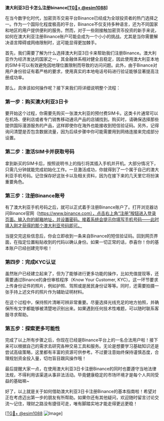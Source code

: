 **澳大利亚3日卡怎么注册binance[[TG💪+ @esim1088](https://t.me/s/esim1088)]**

在当今数字化时代，加密货币交易平台Binance已经成为全球投资者的热门选择之一。作为一个国际化程度极高的平台，Binance不仅支持多种语言，还为不同国家和地区的用户提供便利的服务。然而，对于一些刚接触加密货币投资的新手来说，如何在澳大利亚注册Binance账户可能会成为一个小小的挑战。尤其是当你需要解决语言障碍或网络限制时，这可能显得更加棘手。

首先，我们需要了解为什么选择澳大利亚3日卡来帮助我们注册Binance。澳大利亚作为经济发达的国家之一，其金融体系相对健全且稳定，因此使用澳大利亚本地的SIM卡可以有效避免因地理位置限制而导致的访问问题。此外，由于Binance对用户身份验证有着严格的要求，使用真实的本地电话号码进行验证能够显著提高注册成功率。

那么，具体该如何操作呢？接下来我们将详细说明整个流程：

### 第一步：购买澳大利亚3日卡

要开始这个过程，你需要先购买一张澳大利亚的预付费SIM卡。这类卡片通常可以在机场、便利店或者专门销售移动通讯产品的店铺找到。购买时，请确保选择那些提供国际漫游服务的产品，这样即使你在海外也能接收到短信验证码。另外，记得询问清楚是否包含数据流量，因为后续步骤中你可能需要用到网络连接来完成部分设置。

### 第二步：激活SIM卡并获取号码

拿到新买的SIM卡后，按照说明书上的指引将其插入手机并开机。大部分情况下，只需几分钟就能完成初始化工作。一旦激活成功，你就得到了一个属于自己的澳大利亚手机号码。记住保存好这张卡以及相关资料，因为在接下来的几天里它将扮演重要角色。

### 第三步：注册Binance账号

有了澳大利亚手机号码之后，就可以正式着手注册Binance账户了。打开浏览器访问Binance官网（https://www.binance.com），点击右上角“注册”按钮进入登录页面。输入你的邮箱地址，并设置密码。接着系统会提示你填写手机号码——此时填入刚才获得的那个澳大利亚号码即可。

当提交完这些信息后，你会立即收到一条来自Binance的短信验证码。回到网页界面，在指定位置粘贴收到的代码以确认身份。如果一切正常的话，恭喜你！你的基本账户已经创建完毕啦！

### 第四步：完成KYC认证

虽然账户已经建立起来了，但为了能够进行更多功能的操作，比如充值提现等，还需要通过Binance的身份审核程序（Know Your Customer, KYC）。这一环节要求上传身份证件的照片，例如护照、驾照或是居民身份证等等。同时，还需要拍摄一张手持上述文件的照片作为辅助证明材料。

在这个过程中，保持照片清晰可辨非常重要。尽量选择光线充足的地方拍照，并确保所有文字都能够被清楚地识别出来。如果遇到任何技术性难题，可以随时联系客服寻求帮助。

### 第五步：探索更多可能性

完成了以上所有步骤之后，你现在已经是Binance平台上的一名合法用户啦！接下来可以根据自己的需求去研究各种交易工具和服务。无论是想要学习基础知识还是尝试高级策略，这里都有丰富的资源可供参考。不过要注意始终保持谨慎态度，合理规划资金投入量，切勿盲目跟风操作哦！

最后提醒大家一点，在使用澳大利亚3日卡注册Binance的同时也要遵守当地法律法规，不得利用该渠道从事非法活动。毕竟健康稳定的市场环境才是每个人共同受益的基础嘛~

好了，以上就是关于如何借助澳大利亚3日卡注册Binance的基本指南啦！希望对正在考虑迈出第一步的朋友有所帮助。如果你还有其他疑问，欢迎随时留言讨论交流～记住，理财之路没有捷径可走，唯有脚踏实地才能走得更远更稳！

[[TG💪+ @esim1088](https://t.me/s/esim1088) ![Image](https://i.postimg.cc/4NQfJmqS/Snipaste-2025-05-13-00-14-12.png)]